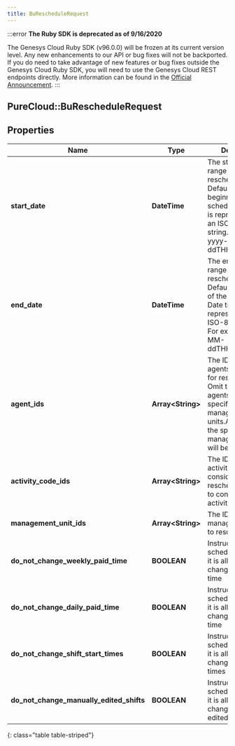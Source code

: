 ```yaml
---
title: BuRescheduleRequest
---
```


:::error
**The Ruby SDK is deprecated as of 9/16/2020**

The Genesys Cloud Ruby SDK (v96.0.0) will be frozen at its current version level. Any new enhancements to our API or bug fixes will not be backported. If you do need to take advantage of new features or bug fixes outside the Genesys Cloud Ruby SDK, you will need to use the Genesys Cloud REST endpoints directly. More information can be found in the [Official Announcement](https://developer.mypurecloud.com/forum/t/announcement-genesys-cloud-ruby-sdk-end-of-life/8850).
:::


## PureCloud::BuRescheduleRequest

## Properties

|Name | Type | Description | Notes|
|------------ | ------------- | ------------- | -------------|
| **start_date** | **DateTime** | The start of the range to reschedule.  Defaults to the beginning of the schedule. Date time is represented as an ISO-8601 string. For example: yyyy-MM-ddTHH:mm:ss.SSSZ | [optional] |
| **end_date** | **DateTime** | The end of the range to reschedule.  Defaults the the end of the schedule. Date time is represented as an ISO-8601 string. For example: yyyy-MM-ddTHH:mm:ss.SSSZ | [optional] |
| **agent_ids** | **Array&lt;String&gt;** | The IDs of the agents to consider for rescheduling.  Omit to consider all agents in the specified management units.Agents not in the specified management units will be ignored | [optional] |
| **activity_code_ids** | **Array&lt;String&gt;** | The IDs of the activity codes to consider for rescheduling.  Omit to consider all activity codes | [optional] |
| **management_unit_ids** | **Array&lt;String&gt;** | The IDs of the management units to reschedule | |
| **do_not_change_weekly_paid_time** | **BOOLEAN** | Instructs the scheduler whether it is allowed to change weekly paid time | |
| **do_not_change_daily_paid_time** | **BOOLEAN** | Instructs the scheduler whether it is allowed to change daily paid time | |
| **do_not_change_shift_start_times** | **BOOLEAN** | Instructs the scheduler whether it is allowed to change shift start times | |
| **do_not_change_manually_edited_shifts** | **BOOLEAN** | Instructs the scheduler whether it is allowed to change manually edited shifts | |
{: class="table table-striped"}


